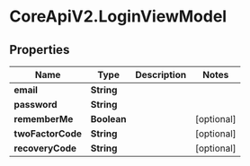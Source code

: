 # CoreApiV2.LoginViewModel

## Properties
Name | Type | Description | Notes
------------ | ------------- | ------------- | -------------
**email** | **String** |  | 
**password** | **String** |  | 
**rememberMe** | **Boolean** |  | [optional] 
**twoFactorCode** | **String** |  | [optional] 
**recoveryCode** | **String** |  | [optional] 


